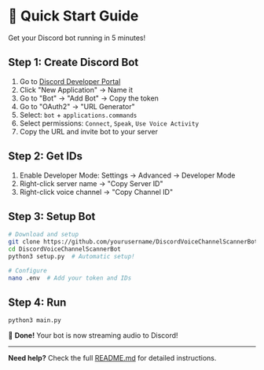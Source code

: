 # 🚀 Quick Start Guide

Get your Discord bot running in 5 minutes!

## Step 1: Create Discord Bot
1. Go to [Discord Developer Portal](https://discord.com/developers/applications)
2. Click "New Application" → Name it
3. Go to "Bot" → "Add Bot" → Copy the token
4. Go to "OAuth2" → "URL Generator"
5. Select: `bot` + `applications.commands`
6. Select permissions: `Connect`, `Speak`, `Use Voice Activity`
7. Copy the URL and invite bot to your server

## Step 2: Get IDs
1. Enable Developer Mode: Settings → Advanced → Developer Mode
2. Right-click server name → "Copy Server ID"
3. Right-click voice channel → "Copy Channel ID"

## Step 3: Setup Bot
```bash
# Download and setup
git clone https://github.com/yourusername/DiscordVoiceChannelScannerBot.git
cd DiscordVoiceChannelScannerBot
python3 setup.py  # Automatic setup!

# Configure
nano .env  # Add your token and IDs
```

## Step 4: Run
```bash
python3 main.py
```

🎉 **Done!** Your bot is now streaming audio to Discord!

---

**Need help?** Check the full [README.md](README.md) for detailed instructions. 